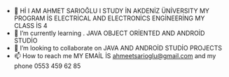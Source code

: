 - 👋 Hİ I AM AHMET SARIOĞLU I STUDY İN  AKDENİZ ÜNİVERSITY MY PROGRAM İS ELECTRİCAL AND ELECTRONİCS ENGİNEERİNG MY CLASS İS 4 
- 🌱 I’m currently learning . JAVA OBJECT ORİENTED AND ANDROİD STUDİO
- 💞️ I’m looking to collaborate on JAVA AND ANDROİD STUDİO PROJECTS
- 📫 How to reach me MY EMAİL İS ahmeetsarioglu@gmail.com and my phone 0553 459 62 85

<!---
ahmet-sa/ahmet-sa is a ✨ special ✨ repository because its `README.md` (this file) appears on your GitHub profile.
You can click the Preview link to take a look at your changes.
---
